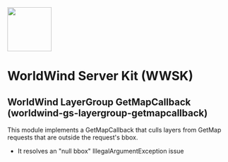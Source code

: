 <img src="https://worldwind.arc.nasa.gov/css/images/nasa-logo.svg" height="100"/> 

# WorldWind Server Kit (WWSK)
## WorldWind LayerGroup GetMapCallback (worldwind-gs-layergroup-getmapcallback)

This module implements a GetMapCallback that culls layers from GetMap requests 
that are outside the request's bbox.

* It resolves an "null bbox" IllegalArgumentException issue 
